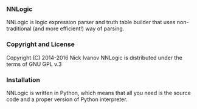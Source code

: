 ### NNLogic
NNLogic is logic expression parser and truth table builder that uses non-traditional (and more efficient!) way of parsing.


### Copyright and License
Copyright (C) 2014-2016 Nick Ivanov
NNLogic is distributed under the terms of GNU GPL v.3

### Installation
NNLogic is written in Python, which means that all you need is the source code and a proper version of Python interpreter.
